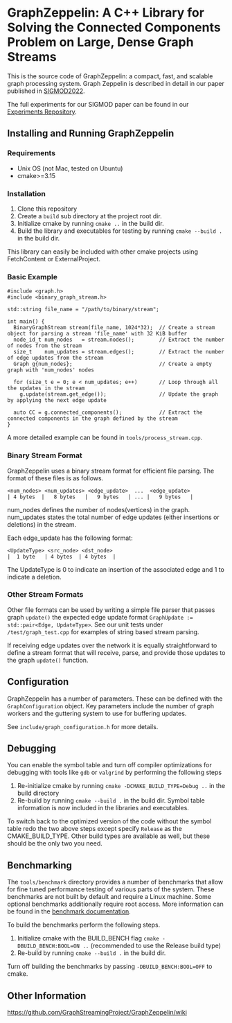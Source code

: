 # GraphZeppelin: A C++ Library for Solving the Connected Components Problem on Large, Dense Graph Streams
This is the source code of GraphZeppelin: a compact, fast, and scalable graph processing system. Graph Zeppelin is described in detail in our paper published in [SIGMOD2022](https://dl.acm.org/doi/10.1145/3514221.3526146).

The full experiments for our SIGMOD paper can be found in our [Experiments Repository](https://github.com/GraphStreamingProject/ZeppelinExperiments).

## Installing and Running GraphZeppelin
### Requirements
- Unix OS (not Mac, tested on Ubuntu)
- cmake>=3.15

### Installation
1. Clone this repository
2. Create a `build` sub directory at the project root dir.
3. Initialize cmake by running `cmake ..` in the build dir.
4. Build the library and executables for testing by running `cmake --build .` in the build dir.

This library can easily be included with other cmake projects using FetchContent or ExternalProject.

### Basic Example
```
#include <graph.h>
#include <binary_graph_stream.h>

std::string file_name = "/path/to/binary/stream";

int main() {
  BinaryGraphStream stream(file_name, 1024*32);  // Create a stream object for parsing a stream 'file_name' with 32 KiB buffer
  node_id_t num_nodes   = stream.nodes();        // Extract the number of nodes from the stream 
  size_t    num_updates = stream.edges();        // Extract the number of edge updates from the stream
  Graph g{num_nodes};                            // Create a empty graph with 'num_nodes' nodes

  for (size_t e = 0; e < num_updates; e++)       // Loop through all the updates in the stream
    g.update(stream.get_edge());                 // Update the graph by applying the next edge update

  auto CC = g.connected_components();            // Extract the connected components in the graph defined by the stream
}
```
A more detailed example can be found in `tools/process_stream.cpp`.

### Binary Stream Format
GraphZeppelin uses a binary stream format for efficient file parsing. The format of these files is as follows.
```
<num_nodes> <num_updates> <edge_update>  ...  <edge_update>
| 4 bytes  |   8 bytes   |   9 bytes   | ... |   9 bytes   |
```
num_nodes defines the number of nodes(vertices) in the graph. num_updates states the total number of edge updates (either insertions or deletions) in the stream.

Each edge_update has the following format:
```
<UpdateType> <src_node> <dst_node>
|  1 byte   | 4 bytes  | 4 bytes  |
```
The UpdateType is 0 to indicate an insertion of the associated edge and 1 to indicate a deletion.

### Other Stream Formats
Other file formats can be used by writing a simple file parser that passes graph `update()` the expected edge update format `GraphUpdate := std::pair<Edge, UpdateType>`. See our unit tests under `/test/graph_test.cpp` for examples of string based stream parsing.

If receiving edge updates over the network it is equally straightforward to define a stream format that will receive, parse, and provide those updates to the graph `update()` function.

## Configuration
GraphZeppelin has a number of parameters. These can be defined with the `GraphConfiguration` object. Key parameters include the number of graph workers and the guttering system to use for buffering updates.

See `include/graph_configuration.h` for more details.

## Debugging
You can enable the symbol table and turn off compiler optimizations for debugging with tools like `gdb` or `valgrind` by performing the following steps
1. Re-initialize cmake by running `cmake -DCMAKE_BUILD_TYPE=Debug ..` in the build directory
2. Re-build by running `cmake --build .` in the build dir. Symbol table information is now included in the libraries and executables.

To switch back to the optimized version of the code without the symbol table redo the two above steps except specify `Release` as the CMAKE_BUILD_TYPE.
Other build types are available as well, but these should be the only two you need.

## Benchmarking
The `tools/benchmark` directory provides a number of benchmarks that allow for fine tuned performance testing of various parts of the system. These benchmarks are not built by default and require a Linux machine. Some optional benchmarks additionally require root access. More information can be found in the [benchmark documentation](/tools/benchmark/BENCH.md).

To build the benchmarks perform the following steps.
1. Initialize cmake with the BUILD_BENCH flag `cmake -DBUILD_BENCH:BOOL=ON ..` (recommended to use the Release build type)
2. Re-build by running `cmake --build .` in the build dir.

Turn off building the benchmarks by passing `-DBUILD_BENCH:BOOL=OFF` to cmake.

## Other Information
https://github.com/GraphStreamingProject/GraphZeppelin/wiki
